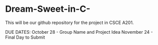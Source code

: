# Dream-Sweet-in-C-

This will be our github repository for the project in CSCE A201.

DUE DATES: 
  October 28 - Group Name and Project Idea
  November 24 - Final Day to Submit
